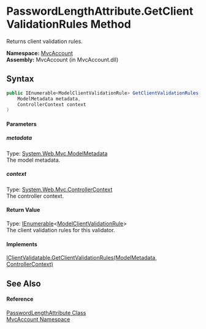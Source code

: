 PasswordLengthAttribute.GetClientValidationRules Method
=======================================================
Returns client validation rules.

**Namespace:** [MvcAccount][1]  
**Assembly:** MvcAccount (in MvcAccount.dll)

Syntax
------

```csharp
public IEnumerable<ModelClientValidationRule> GetClientValidationRules(
	ModelMetadata metadata,
	ControllerContext context
)
```

#### Parameters

##### *metadata*
Type: [System.Web.Mvc.ModelMetadata][2]  
The model metadata.

##### *context*
Type: [System.Web.Mvc.ControllerContext][3]  
The controller context.

#### Return Value
Type: [IEnumerable][4]&lt;[ModelClientValidationRule][5]>  
The client validation rules for this validator.
#### Implements
[IClientValidatable.GetClientValidationRules(ModelMetadata, ControllerContext)][6]  


See Also
--------

#### Reference
[PasswordLengthAttribute Class][7]  
[MvcAccount Namespace][1]  

[1]: ../README.md
[2]: http://msdn.microsoft.com/en-us/library/ee407408
[3]: http://msdn.microsoft.com/en-us/library/dd492673
[4]: http://msdn.microsoft.com/en-us/library/9eekhta0
[5]: http://msdn.microsoft.com/en-us/library/ee450611
[6]: http://msdn.microsoft.com/en-us/library/gg416550
[7]: README.md